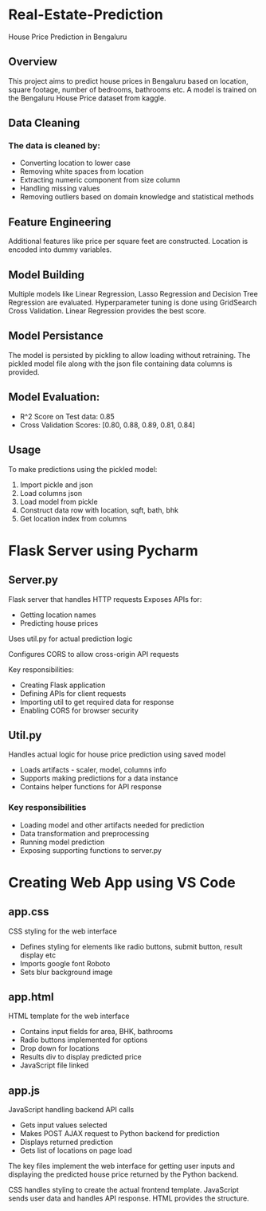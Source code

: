 # Real-Estate-Prediction
House Price Prediction in Bengaluru
## Overview
This project aims to predict house prices in Bengaluru based on location, square footage, number of bedrooms, bathrooms etc. A model is trained on the Bengaluru House Price dataset from kaggle.

## Data Cleaning
### The data is cleaned by:

- Converting location to lower case
- Removing white spaces from location
- Extracting numeric component from size column
- Handling missing values
- Removing outliers based on domain knowledge and statistical methods
## Feature Engineering
Additional features like price per square feet are constructed. Location is encoded into dummy variables.

## Model Building
Multiple models like Linear Regression, Lasso Regression and Decision Tree Regression are evaluated. Hyperparameter tuning is done using GridSearch Cross Validation. Linear Regression provides the best score.

## Model Persistance
The model is persisted by pickling to allow loading without retraining. The pickled model file along with the json file containing data columns is provided.

## Model Evaluation:

- R^2 Score on Test data: 0.85
- Cross Validation Scores: [0.80, 0.88, 0.89, 0.81, 0.84]
## Usage
To make predictions using the pickled model:
1) Import pickle and json
2) Load columns json
3) Load model from pickle
4) Construct data row with location, sqft, bath, bhk
5) Get location index from columns

# Flask Server using Pycharm
## Server.py
Flask server that handles HTTP requests
Exposes APIs for:
- Getting location names 
- Predicting house prices

Uses util.py for actual prediction logic

Configures CORS to allow cross-origin API requests

Key responsibilities:
- Creating Flask application
- Defining APIs for client requests
- Importing util to get required data for response
- Enabling CORS for browser security

## Util.py
Handles actual logic for house price prediction using saved model
- Loads artifacts - scaler, model, columns info
- Supports making predictions for a data instance 
- Contains helper functions for API response

### Key responsibilities
- Loading model and other artifacts needed for prediction
- Data transformation and preprocessing
- Running model prediction
- Exposing supporting functions to server.py

# Creating Web App using VS Code
## app.css

CSS styling for the web interface
- Defines styling for elements like radio buttons, submit button, result display etc
- Imports google font Roboto 
- Sets blur background image

## app.html
HTML template for the web interface

- Contains input fields for area, BHK, bathrooms
- Radio buttons implemented for options 
- Drop down for locations
- Results div to display predicted price 
- JavaScript file linked

## app.js
JavaScript handling backend API calls

- Gets input values selected  
- Makes POST AJAX request to Python backend for prediction
- Displays returned prediction
- Gets list of locations on page load

The key files implement the web interface for getting user inputs and displaying the predicted house price returned by the Python backend.

CSS handles styling to create the actual frontend template. JavaScript sends user data and handles API response. HTML provides the structure.
